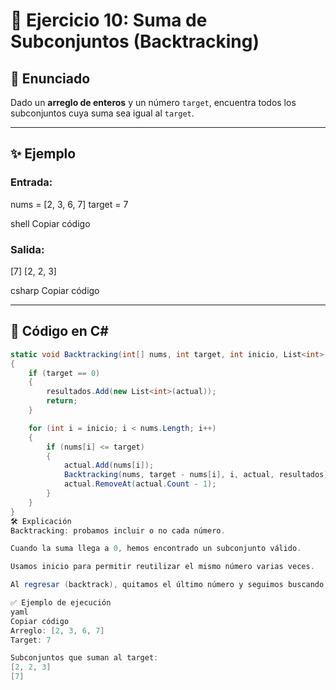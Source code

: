 # 📌 Ejercicio 10: Suma de Subconjuntos (Backtracking)

## 📖 Enunciado
Dado un **arreglo de enteros** y un número `target`, encuentra todos los subconjuntos cuya suma sea igual al `target`.

---

## ✨ Ejemplo
### Entrada:
nums = [2, 3, 6, 7]
target = 7

shell
Copiar código

### Salida:
[7]
[2, 2, 3]

csharp
Copiar código

---

## 📌 Código en C#
```csharp
static void Backtracking(int[] nums, int target, int inicio, List<int> actual, List<List<int>> resultados)
{
    if (target == 0)
    {
        resultados.Add(new List<int>(actual));
        return;
    }

    for (int i = inicio; i < nums.Length; i++)
    {
        if (nums[i] <= target)
        {
            actual.Add(nums[i]);                  
            Backtracking(nums, target - nums[i], i, actual, resultados); 
            actual.RemoveAt(actual.Count - 1);    
        }
    }
}
🛠️ Explicación
Backtracking: probamos incluir o no cada número.

Cuando la suma llega a 0, hemos encontrado un subconjunto válido.

Usamos inicio para permitir reutilizar el mismo número varias veces.

Al regresar (backtrack), quitamos el último número y seguimos buscando otros subconjuntos.

✅ Ejemplo de ejecución
yaml
Copiar código
Arreglo: [2, 3, 6, 7]
Target: 7

Subconjuntos que suman al target:
[2, 2, 3]
[7]